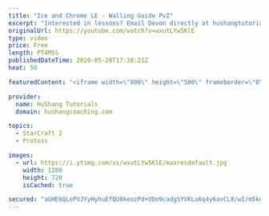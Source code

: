 ```yaml
---
title: "Ice and Chrome LE - Walling Guide PvZ"
excerpt: "Interested in lessons? Email Devon directly at hushangtutorials@outlook.com ------------------------------------------------------------------------------------------------------- Want to support HuShang Tutorials directly? Patreon is a website where you can contribute a monthly donation that will help"
originalUrl: https://youtube.com/watch?v=wxutLYw5KlE
type: video
price: Free
length: PT4M5S
publishedDateTime: 2020-05-28T17:38:21Z
heat: 50

featuredContent: "<iframe width=\"800\" height=\"500\" frameborder=\"0\" src=\"https://www.youtube.com/embed/wxutLYw5KlE\" allow=\"accelerometer; autoplay; encrypted-media; gyroscope; picture-in-picture\" allowfullscreen></iframe>"

provider:
  name: HuShang Tutorials
  domain: hushangcoaching.com

topics:
  - StarCraft 2
  - Protoss

images:
  - url: https://i.ytimg.com/vi/wxutLYw5KlE/maxresdefault.jpg
    width: 1280
    height: 720
    isCached: true

secured: "aGHE6QLePVJYyHyhuEfQU8keozPd+UDo9cadgSYVKLo6q4y6avCL8/wI/m5ko9MGgwKpXuXeGHhrUJU3xdwWxbm6TA+zP7BZGcjgOQUzXCRwQ0bRFUMCrBPYvB1ee5hto0pfwDNJD14yuAIVrJrD2w71eLSqT2jYidaQgvy9dlB0KjcqbnGhM2ZV7GUT28KRq+Uold0CUEshIsViU4ouo9hsOdcly4pIAOPXup5FCKnTV67LxZKuMY/ikhBTU6NEtVslWApPekQHTuZ66PsYQdma2vAM1YLFC6GXPeO+zHxDqbRYec4a4TYZqgcA53MZflk4KG2WBAo1vB0u+sTitpBaTFxNXlJImrXy7A3/kYyOqxF9zju2V2xf9GU7ixFT03EdZgZZm2C99yrUvqzVhuQuv81Qtkrf3jbXx/OyXLY=;1+nCyxFocyHb8Zxle6HOHg=="
---
```


